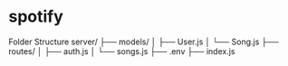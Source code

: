 # spotify
 Folder Structure
server/
├── models/
│   ├── User.js
│   └── Song.js
├── routes/
│   ├── auth.js
│   └── songs.js
├── .env
├── index.js

